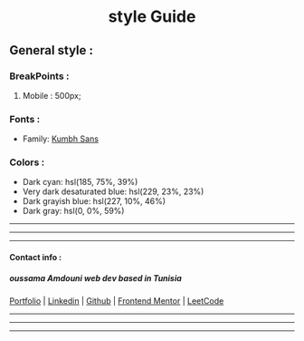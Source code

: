 <center> <h1> style Guide </h1> </center>

## General style :

### BreakPoints :

1. Mobile   : 500px;

### Fonts :

* Family: [Kumbh Sans](https://fonts.google.com/specimen/Kumbh+Sans)

### Colors :

* Dark cyan: hsl(185, 75%, 39%)
* Very dark desaturated blue: hsl(229, 23%, 23%)
* Dark grayish blue: hsl(227, 10%, 46%)
* Dark gray: hsl(0, 0%, 59%)


***
***
***
#### Contact info :

##### oussama Amdouni web dev based in Tunisia 

[Portfolio]() | [Linkedin](https://www.linkedin.com/in/usama-amdouni/) | [Github](https://github.com/hernon07) | [Frontend Mentor](https://www.frontendmentor.io/profile/hernon07) | [LeetCode](https://leetcode.com/u/hernon07/)
***
***
***

